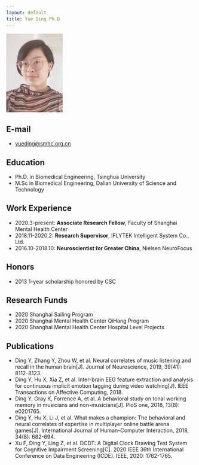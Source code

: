 ```yaml
---
layout: default
title: Yue Ding Ph.D
---
```


<p align="left"><img style="width:30%" src="/img/scholarpages_people/dingy.jpeg"></p>


## E-mail

- yueding@smhc.org.cn

## Education

- Ph.D. in Biomedical Engineering, Tsinghua University
- M.Sc in Biomedical Engineering, Dalian University of Science and Technology 

## Work Experience

- 2020.3-present: **Associate Research Fellow**, Faculty of Shanghai Mental Health Center
- 2018.11-2020.2: **Research Supervisor**, IFLYTEK Intelligent System Co., Ltd.
- 2016.10-2018.10: **Neuroscientist for Greater China**, Nielsen NeuroFocus


## Honors

- 2013 1-year scholarship honored by CSC


## Research Funds

- 2020 Shanghai Sailing Program
- 2020 Shanghai Mental Health Center QiHang Program
- 2020 Shanghai Mental Health Center Hospital Level Projects


## Publications

- Ding Y, Zhang Y, Zhou W, et al. Neural correlates of music listening and recall in the human brain[J]. Journal of Neuroscience, 2019, 39(41): 8112-8123.
- Ding Y, Hu X, Xia Z, et al. Inter-brain EEG feature extraction and analysis for continuous implicit emotion tagging during video watching[J]. IEEE Transactions on Affective Computing, 2018.
- Ding Y, Gray K, Forrence A, et al. A behavioral study on tonal working memory in musicians and non-musicians[J]. PloS one, 2018, 13(8): e0201765.
- Ding Y, Hu X, Li J, et al. What makes a champion: The behavioral and neural correlates of expertise in multiplayer online battle arena games[J]. International Journal of Human–Computer Interaction, 2018, 34(8): 682-694.
- Xu F, Ding Y, Ling Z, et al. DCDT: A Digital Clock Drawing Test System for Cognitive Impairment Screening[C]. 2020 IEEE 36th International Conference on Data Engineering (ICDE). IEEE, 2020: 1762-1765.